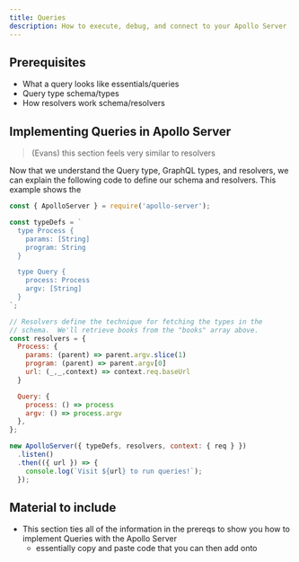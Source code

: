 ```yaml
---
title: Queries
description: How to execute, debug, and connect to your Apollo Server
---
```


## Prerequisites

* What a query looks like essentials/queries
* Query type schema/types
* How resolvers work schema/resolvers

## Implementing Queries in Apollo Server

> (Evans) this section feels very similar to resolvers

Now that we understand the Query type, GraphQL types, and resolvers, we can explain the following code to define our schema and resolvers. This example shows the

```js
const { ApolloServer } = require('apollo-server');

const typeDefs = `
  type Process {
    params: [String]
    program: String
  }

  type Query {
    process: Process
    argv: [String]
  }
`;

// Resolvers define the technique for fetching the types in the
// schema.  We'll retrieve books from the "books" array above.
const resolvers = {
  Process: {
    params: (parent) => parent.argv.slice(1)
    program: (parent) => parent.argv[0]
    url: (_,_,context) => context.req.baseUrl
  }

  Query: {
    process: () => process
    argv: () => process.argv
  },
};

new ApolloServer({ typeDefs, resolvers, context: { req } })
  .listen()
  .then(({ url }) => {
    console.log(`Visit ${url} to run queries!`);
  });
```

## Material to include

* This section ties all of the information in the prereqs to show you how to implement Queries with the Apollo Server
  * essentially copy and paste code that you can then add onto
